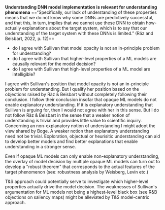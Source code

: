 **Understanding DNN model implementation is relevant for understanding phenomena**
==“Specifically, our lack of understanding of these properties means that we do not know why some DNNs are predictively successful, and that this, in turn, implies that we cannot use these DNN to obtain how-actually explanations about the target system, which is to say that our understanding of the target system with these DNNs is limited.” (Räz and Beisbart, 2022, p. 12)==



- do I agree with Sullivan that model opacity is not an in-principle problem for understanding?
- do I agree with Sullivan that higher-level properties of a ML models are causally relevant for the model decision?
- do I agree with Sullivan that high-level properties of a ML model are intelligible?

I agree with Sullivan's position that model opacity is not an in-principle problem for understanding.
But I qualify her position based on the objections raised by Räz & Beisbart without completely following their conclusion. I follow their conclusion insofar that opaque ML models do not enable explanatory understanding. If it is explanatory understanding that Sullivan is arguing for, then I would not agree with her in this sense. But I do not follow Räz & Beisbart in the sense that a weaker notion of understanding is trivial and provides little value to scientific inquiry. Concerning an non-explanatory notion of understanding I might adopt the view shared by Boge. A weaker notion than explanatory understanding need not be trivial. Exploration, objectual or heurisitic understanding can aid to develop better models and find better explanations that enable understanding in a stronger sense. 

Even if opaque ML models can only enable non-explanatory understanding, the overlay of model decision by multiple opaque ML models can turn out to develop a "robust theorem" that corresponds to the actual features of the target phenomenon (see: robustness analysis by Weisberg, Levin etc.)

T&S approach could potentially serve to investigate which higher-level properties actually drive the model decision. The weaknesses of Sullivan's argumentation for ML models not being a highest-level black box (see R&B objections on saliency maps) might be alleviated by T&S model-centric approach.
